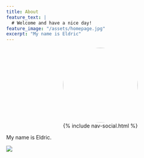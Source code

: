 ```yaml
---
title: About
feature_text: |
  # Welcome and have a nice day!
feature_image: "/assets/homepage.jpg"
excerpt: "My name is Eldric"
---
```


<img src="/assets/logos/logo@16px.png" style="width:200px;height:200px;border-radius:50%;display: block; margin-left: auto;margin-right: auto; " alt="">

<div style="text-align: center;">
{% include nav-social.html %}
</div>

My name is Eldric.


<a href="https://clustrmaps.com/site/1bvqh" title="Visit tracker"><img src="//www.clustrmaps.com/map_v2.png?d=2ben3YzveUZsxGlDN7qE3EglP2r1PUu78IZ4eUw6rFU&cl=ffffff"></a>